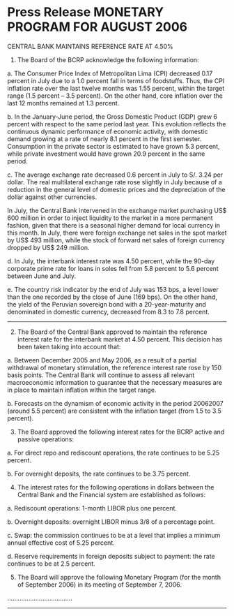 # Press Release MONETARY PROGRAM FOR AUGUST 2006
 CENTRAL BANK MAINTAINS REFERENCE RATE AT 4.50%

1. The Board of the BCRP acknowledge the following information:

a. The Consumer Price Index of Metropolitan Lima (CPI) decreased 0.17
percent in July due to a 1.0 percent fall in terms of foodstuffs. Thus, the
CPI inflation rate over the last twelve months was 1.55 percent, within
the target range (1.5 percent – 3.5 percent). On the other hand, core
inflation over the last 12 months remained at 1.3 percent.

b. In the January-June period, the Gross Domestic Product (GDP) grew 6
percent with respect to the same period last year. This evolution reflects
the continuous dynamic performance of economic activity, with domestic
demand growing at a rate of nearly 8.1 percent in the first semester.
Consumption in the private sector is estimated to have grown 5.3
percent, while private investment would have grown 20.9 percent in the
same period.

c. The average exchange rate decreased 0.6 percent in July to S/. 3.24
per dollar. The real multilateral exchange rate rose slightly in July
because of a reduction in the general level of domestic prices and the
depreciation of the dollar against other currencies.

In July, the Central Bank intervened in the exchange market purchasing
US$ 600 million in order to inject liquidity to the market in a more
permanent fashion, given that there is a seasonal higher demand for
local currency in this month. In July, there were foreign exchange net
sales in the spot market by US$ 493 million, while the stock of forward
net sales of foreign currency dropped by US$ 249 million.

d. In July, the interbank interest rate was 4.50 percent, while the 90-day
corporate prime rate for loans in soles fell from 5.8 percent to 5.6
percent between June and July.

e. The country risk indicator by the end of July was 153 bps, a level lower
than the one recorded by the close of June (169 bps). On the other
hand, the yield of the Peruvian sovereign bond with a 20-year-maturity
and denominated in domestic currency, decreased from 8.3 to 7.8
percent.


-----

2. The Board of the Central Bank approved to maintain the reference interest
rate for the interbank market at 4.50 percent. This decision has been taken
taking into account that:

a. Between December 2005 and May 2006, as a result of a partial
withdrawal of monetary stimulation, the reference interest rate rose by
150 basis points. The Central Bank will continue to assess all relevant
macroeconomic information to guarantee that the necessary measures
are in place to maintain inflation within the target range.

b. Forecasts on the dynamism of economic activity in the period 20062007 (around 5.5 percent) are consistent with the inflation target (from
1.5 to 3.5 percent).

3. The Board approved the following interest rates for the BCRP active and
passive operations:

a. For direct repo and rediscount operations, the rate continues to be 5.25
percent.

b. For overnight deposits, the rate continues to be 3.75 percent.

4. The interest rates for the following operations in dollars between the Central
Bank and the Financial system are established as follows:

a. Rediscount operations: 1-month LIBOR plus one percent.

b. Overnight deposits: overnight LIBOR minus 3/8 of a percentage point.

c. Swap: the commission continues to be at a level that implies a minimum
annual effective cost of 5.25 percent.

d. Reserve requirements in foreign deposits subject to payment: the rate
continues to be at 2.5 percent.

5. The Board will approve the following Monetary Program (for the month of
September 2006) in its meeting of September 7, 2006.

.....................................


-----

